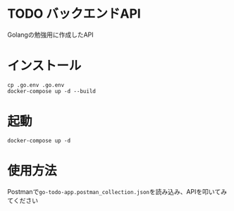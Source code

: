 # TODO バックエンドAPI
Golangの勉強用に作成したAPI

# インストール
```
cp .go.env .go.env
docker-compose up -d --build
```

# 起動
```
docker-compose up -d
```

# 使用方法
Postmanで`go-todo-app.postman_collection.json`を読み込み、APIを叩いてみてください
